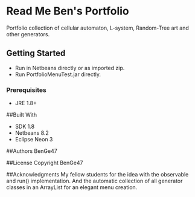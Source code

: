 # Read Me Ben's Portfolio
Portfolio collection of cellular automaton, L-system, Random-Tree art and other generators.

## Getting Started
+ Run in Netbeans directly or as imported zip.
+ Run PortfolioMenuTest.jar directly.

### Prerequisites
+ JRE 1.8+

##Built With
+ SDK 1.8
+ Netbeans 8.2
+ Eclipse Neon 3

##Authors
BenGe47

##License
Copyright BenGe47

##Acknowledgments
My fellow students for the idea with the observable and run() implementation. 
And the automatic collection of all generator classes in an ArrayList for an 
elegant menu creation. 